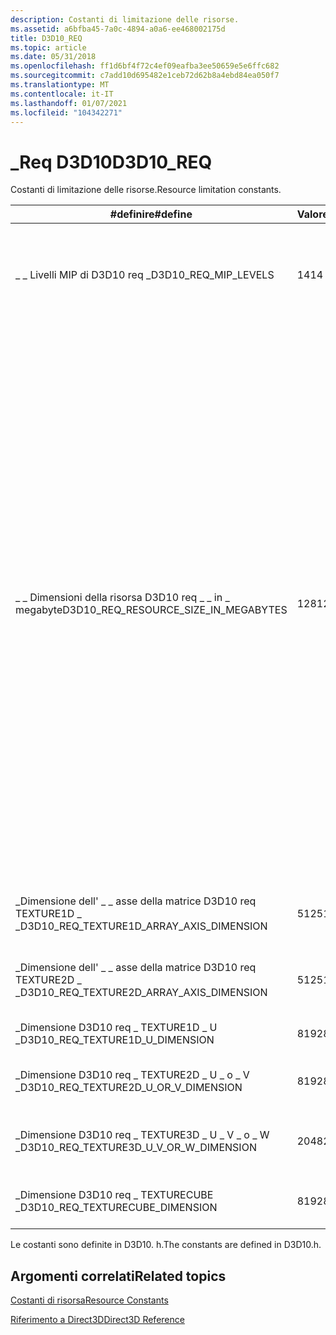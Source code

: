 ```yaml
---
description: Costanti di limitazione delle risorse.
ms.assetid: a6bfba45-7a0c-4894-a0a6-ee468002175d
title: D3D10_REQ
ms.topic: article
ms.date: 05/31/2018
ms.openlocfilehash: ff1d6bf4f72c4ef09eafba3ee50659e5e6ffc682
ms.sourcegitcommit: c7add10d695482e1ceb72d62b8a4ebd84ea050f7
ms.translationtype: MT
ms.contentlocale: it-IT
ms.lasthandoff: 01/07/2021
ms.locfileid: "104342271"
---
```

# <a name="d3d10_req"></a><span data-ttu-id="ffdd7-103">\_Req D3D10</span><span class="sxs-lookup"><span data-stu-id="ffdd7-103">D3D10\_REQ</span></span>

<span data-ttu-id="ffdd7-104">Costanti di limitazione delle risorse.</span><span class="sxs-lookup"><span data-stu-id="ffdd7-104">Resource limitation constants.</span></span>



| <span data-ttu-id="ffdd7-105">\#definire</span><span class="sxs-lookup"><span data-stu-id="ffdd7-105">\#define</span></span>                                      | <span data-ttu-id="ffdd7-106">Valore</span><span class="sxs-lookup"><span data-stu-id="ffdd7-106">Value</span></span> | <span data-ttu-id="ffdd7-107">Descrizione</span><span class="sxs-lookup"><span data-stu-id="ffdd7-107">Description</span></span>                                                                                                                                                                                                                                                                                                                                                                                                                     |
|-----------------------------------------------|-------|---------------------------------------------------------------------------------------------------------------------------------------------------------------------------------------------------------------------------------------------------------------------------------------------------------------------------------------------------------------------------------------------------------------------------------|
| <span data-ttu-id="ffdd7-108">\_ \_ Livelli MIP di D3D10 req \_</span><span class="sxs-lookup"><span data-stu-id="ffdd7-108">D3D10\_REQ\_MIP\_LEVELS</span></span>                       | <span data-ttu-id="ffdd7-109">14</span><span class="sxs-lookup"><span data-stu-id="ffdd7-109">14</span></span>    | <span data-ttu-id="ffdd7-110">Numero massimo di livelli di mipmap che possono essere presenti in una risorsa di trama.</span><span class="sxs-lookup"><span data-stu-id="ffdd7-110">Maximum number of mipmap levels a texture resource may have.</span></span>                                                                                                                                                                                                                                                                                                                                                                    |
| <span data-ttu-id="ffdd7-111">\_ \_ Dimensioni della risorsa D3D10 req \_ \_ in \_ megabyte</span><span class="sxs-lookup"><span data-stu-id="ffdd7-111">D3D10\_REQ\_RESOURCE\_SIZE\_IN\_MEGABYTES</span></span>     | <span data-ttu-id="ffdd7-112">128</span><span class="sxs-lookup"><span data-stu-id="ffdd7-112">128</span></span>   | <span data-ttu-id="ffdd7-113">Dimensioni massime possibili di una risorsa in megabyte.</span><span class="sxs-lookup"><span data-stu-id="ffdd7-113">Maximum possible size of a resource in megabytes.</span></span> <span data-ttu-id="ffdd7-114">Le app possono creare risorse maggiori delle dimensioni massime delle risorse in alcuni componenti hardware grafici.</span><span class="sxs-lookup"><span data-stu-id="ffdd7-114">Apps can create resources bigger than the maximum resource size on some graphics hardware.</span></span> <span data-ttu-id="ffdd7-115">Tuttavia, è consigliabile che le applicazioni mantengano le risorse inferiori alle dimensioni massime della risorsa per ottenere la massima compatibilità tra i fornitori di grafica.</span><span class="sxs-lookup"><span data-stu-id="ffdd7-115">However, we recommend that apps keep resources smaller than the maximum resource size to get the maximum amount of compatibility across graphics vendors.</span></span> <span data-ttu-id="ffdd7-116">Il runtime garantisce solo che le allocazioni nelle dimensioni massime delle risorse siano supportate da tutti i componenti hardware di Direct3D 10.</span><span class="sxs-lookup"><span data-stu-id="ffdd7-116">The runtime only guarantees that allocations within the maximum resource size are supported by all Direct3D 10 hardware.</span></span> |
| <span data-ttu-id="ffdd7-117">\_Dimensione dell' \_ \_ asse della matrice D3D10 req TEXTURE1D \_ \_</span><span class="sxs-lookup"><span data-stu-id="ffdd7-117">D3D10\_REQ\_TEXTURE1D\_ARRAY\_AXIS\_DIMENSION</span></span> | <span data-ttu-id="ffdd7-118">512</span><span class="sxs-lookup"><span data-stu-id="ffdd7-118">512</span></span>   | <span data-ttu-id="ffdd7-119">Dimensione massima della matrice di una matrice di trama 1D.</span><span class="sxs-lookup"><span data-stu-id="ffdd7-119">Maximum array size of a 1D texture array.</span></span>                                                                                                                                                                                                                                                                                                                                                                                       |
| <span data-ttu-id="ffdd7-120">\_Dimensione dell' \_ \_ asse della matrice D3D10 req TEXTURE2D \_ \_</span><span class="sxs-lookup"><span data-stu-id="ffdd7-120">D3D10\_REQ\_TEXTURE2D\_ARRAY\_AXIS\_DIMENSION</span></span> | <span data-ttu-id="ffdd7-121">512</span><span class="sxs-lookup"><span data-stu-id="ffdd7-121">512</span></span>   | <span data-ttu-id="ffdd7-122">Dimensione massima della matrice di una matrice di trama 2D.</span><span class="sxs-lookup"><span data-stu-id="ffdd7-122">Maximum array size of a 2D texture array.</span></span>                                                                                                                                                                                                                                                                                                                                                                                       |
| <span data-ttu-id="ffdd7-123">\_Dimensione D3D10 req \_ TEXTURE1D \_ U \_</span><span class="sxs-lookup"><span data-stu-id="ffdd7-123">D3D10\_REQ\_TEXTURE1D\_U\_DIMENSION</span></span>           | <span data-ttu-id="ffdd7-124">8192</span><span class="sxs-lookup"><span data-stu-id="ffdd7-124">8192</span></span>  | <span data-ttu-id="ffdd7-125">Larghezza massima di una trama 1D.</span><span class="sxs-lookup"><span data-stu-id="ffdd7-125">Maximum width of a 1D texture.</span></span>                                                                                                                                                                                                                                                                                                                                                                                                  |
| <span data-ttu-id="ffdd7-126">\_Dimensione D3D10 req \_ TEXTURE2D \_ U \_ o \_ V \_</span><span class="sxs-lookup"><span data-stu-id="ffdd7-126">D3D10\_REQ\_TEXTURE2D\_U\_OR\_V\_DIMENSION</span></span>    | <span data-ttu-id="ffdd7-127">8192</span><span class="sxs-lookup"><span data-stu-id="ffdd7-127">8192</span></span>  | <span data-ttu-id="ffdd7-128">Larghezza e altezza massime di una trama 2D.</span><span class="sxs-lookup"><span data-stu-id="ffdd7-128">Maximum width and height of a 2D texture.</span></span>                                                                                                                                                                                                                                                                                                                                                                                       |
| <span data-ttu-id="ffdd7-129">\_Dimensione D3D10 req \_ TEXTURE3D \_ U \_ V \_ o \_ W \_</span><span class="sxs-lookup"><span data-stu-id="ffdd7-129">D3D10\_REQ\_TEXTURE3D\_U\_V\_OR\_W\_DIMENSION</span></span> | <span data-ttu-id="ffdd7-130">2048</span><span class="sxs-lookup"><span data-stu-id="ffdd7-130">2048</span></span>  | <span data-ttu-id="ffdd7-131">Larghezza massima, altezza e profondità di una trama 3D.</span><span class="sxs-lookup"><span data-stu-id="ffdd7-131">Maximum width, height, and depth of a 3D texture.</span></span>                                                                                                                                                                                                                                                                                                                                                                               |
| <span data-ttu-id="ffdd7-132">\_Dimensione D3D10 req \_ TEXTURECUBE \_</span><span class="sxs-lookup"><span data-stu-id="ffdd7-132">D3D10\_REQ\_TEXTURECUBE\_DIMENSION</span></span>            | <span data-ttu-id="ffdd7-133">8192</span><span class="sxs-lookup"><span data-stu-id="ffdd7-133">8192</span></span>  | <span data-ttu-id="ffdd7-134">Dimensione massima di una trama del cubo.</span><span class="sxs-lookup"><span data-stu-id="ffdd7-134">Maximum size of a cube texture.</span></span>                                                                                                                                                                                                                                                                                                                                                                                                 |



 

<span data-ttu-id="ffdd7-135">Le costanti sono definite in D3D10. h.</span><span class="sxs-lookup"><span data-stu-id="ffdd7-135">The constants are defined in D3D10.h.</span></span>

## <a name="related-topics"></a><span data-ttu-id="ffdd7-136">Argomenti correlati</span><span class="sxs-lookup"><span data-stu-id="ffdd7-136">Related topics</span></span>

<dl> <dt>

[<span data-ttu-id="ffdd7-137">Costanti di risorsa</span><span class="sxs-lookup"><span data-stu-id="ffdd7-137">Resource Constants</span></span>](d3d10-graphics-reference-resource-constants.md)
</dt> <dt>

[<span data-ttu-id="ffdd7-138">Riferimento a Direct3D</span><span class="sxs-lookup"><span data-stu-id="ffdd7-138">Direct3D Reference</span></span>](d3d10-graphics-reference-d3d10.md)
</dt> </dl>

 

 



